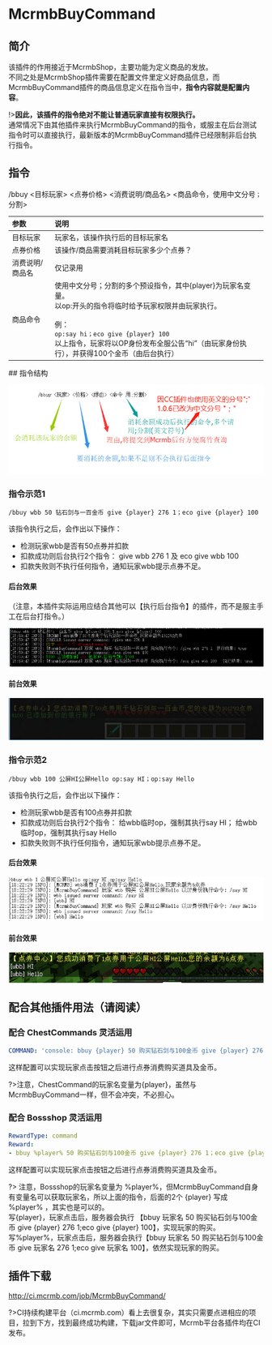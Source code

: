 # McrmbBuyCommand

## 简介

该插件的作用接近于McrmbShop，主要功能为定义商品的发放。  
不同之处是McrmbShop插件需要在配置文件里定义好商品信息，而McrmbBuyCommand插件的商品信息定义在指令当中，**指令内容就是配置内容**。

!>**因此，该插件的指令绝对不能让普通玩家直接有权限执行。**  
通常情况下由其他插件来执行McrmbBuyCommand的指令，或服主在后台测试指令时可以直接执行，最新版本的McrmbBuyCommand插件已经限制非后台执行指令。

## 指令

/bbuy &lt;目标玩家&gt; &lt;点券价格&gt; &lt;消费说明/商品名&gt; &lt;商品命令，使用中文分号`；`分割&gt;

<table>
  <thead>
    <tr>
      <th style="text-align:left">&#x53C2;&#x6570;</th>
      <th style="text-align:left">&#x8BF4;&#x660E;</th>
    </tr>
  </thead>
  <tbody>
    <tr>
      <td style="text-align:left">&#x76EE;&#x6807;&#x73A9;&#x5BB6;</td>
      <td style="text-align:left">&#x73A9;&#x5BB6;&#x540D;&#xFF0C;&#x8BE5;&#x64CD;&#x4F5C;&#x6267;&#x884C;&#x540E;&#x7684;&#x76EE;&#x6807;&#x73A9;&#x5BB6;&#x540D;</td>
    </tr>
    <tr>
      <td style="text-align:left">&#x70B9;&#x5238;&#x4EF7;&#x683C;</td>
      <td style="text-align:left">&#x8BE5;&#x64CD;&#x4F5C;/&#x5546;&#x54C1;&#x9700;&#x8981;&#x6D88;&#x8017;&#x76EE;&#x6807;&#x73A9;&#x5BB6;&#x591A;&#x5C11;&#x4E2A;&#x70B9;&#x5238;&#xFF1F;</td>
    </tr>
    <tr>
      <td style="text-align:left">&#x6D88;&#x8D39;&#x8BF4;&#x660E;/&#x5546;&#x54C1;&#x540D;</td>
      <td style="text-align:left">&#x4EC5;&#x8BB0;&#x5F55;&#x7528;</td>
    </tr>
    <tr>
      <td style="text-align:left">&#x5546;&#x54C1;&#x547D;&#x4EE4;</td>
      <td style="text-align:left">
        &#x4F7F;&#x7528;&#x4E2D;&#x6587;&#x5206;&#x53F7;&#xFF1B;&#x5206;&#x5272;&#x7684;&#x591A;&#x4E2A;&#x9884;&#x8BBE;&#x6307;&#x4EE4;&#xFF0C;&#x5176;&#x4E2D;{player}&#x4E3A;&#x73A9;&#x5BB6;&#x540D;&#x53D8;&#x91CF;&#x3002;<br>&#x4EE5;op:&#x5F00;&#x5934;&#x7684;&#x6307;&#x4EE4;&#x5C06;&#x4E34;&#x65F6;&#x7ED9;&#x4E88;&#x73A9;&#x5BB6;&#x6743;&#x9650;&#x5E76;&#x7531;&#x73A9;&#x5BB6;&#x6267;&#x884C;&#x3002;<br><br>&#x4F8B;&#xFF1A;<br><code>op:say hi&#xFF1B;eco give {player} 100</code>
        <br>&#x4EE5;&#x4E0A;&#x6307;&#x4EE4;&#xFF0C;&#x73A9;&#x5BB6;&#x5C06;&#x4EE5;OP&#x8EAB;&#x4EFD;&#x53D1;&#x5E03;&#x5168;&#x670D;&#x516C;&#x544A;&#x201C;hi&#x201D;&#xFF08;&#x7531;&#x73A9;&#x5BB6;&#x8EAB;&#x4EFD;&#x6267;&#x884C;&#xFF09;&#xFF0C;&#x5E76;&#x83B7;&#x5F97;100&#x4E2A;&#x91D1;&#x5E01;&#xFF08;&#x7531;&#x540E;&#x53F0;&#x6267;&#x884C;&#xFF09;
      </td>
    </tr>
  </tbody>
</table>## 指令结构

![](../.gitbook/assets/image%20%2811%29.png)

###  指令示范1

`/bbuy wbb 50 钻石剑与一百金币 give {player} 276 1；eco give {player} 100` 

该指令执行之后，会作出以下操作：

* 检测玩家wbb是否有50点券并扣款 
* 扣款成功则后台执行2个指令： give wbb 276 1 及 eco give wbb 100 
* 扣款失败则不执行任何指令，通知玩家wbb提示点券不足。 

####  后台效果

（注意，本插件实际运用应结合其他可以【执行后台指令】的插件，而不是服主手工在后台打指令。）

![](../.gitbook/assets/69605896gy1fsz1o1axnbj20qm0423yk.jpg)

#### 前台效果

![](../.gitbook/assets/69605896gy1fsz1mg3gknj20i80310t1.jpg)



### 指令示范2

`/bbuy wbb 100 公屏HI公屏Hello op:say HI；op:say Hello` 

该指令执行之后，会作出以下操作：

* 检测玩家wbb是否有100点券并扣款
* 扣款成功则后台执行2个指令： 给wbb临时op，强制其执行say HI； 给wbb临时op，强制其执行say Hello 
* 扣款失败则不执行任何指令，通知玩家wbb提示点券不足。

#### 后台效果

![](../.gitbook/assets/image%20%283%29.png)

#### 前台效果

![](../.gitbook/assets/image.png)





## 配合其他插件用法（请阅读）

### 配合 ChestCommands 灵活运用

```yaml
COMMAND: 'console: bbuy {player} 50 购买钻石剑与100金币 give {player} 276 1；eco give {player} 100'
```

这样配置可以实现玩家点击按钮之后进行点券消费购买道具及金币。

?>注意，ChestCommand的玩家名变量为{player}，虽然与McrmbBuyCommand一样，但不会冲突，不必担心。
### 配合 Bossshop 灵活运用

```yaml
RewardType: command
Reward:
- bbuy %player% 50 购买钻石剑与100金币 give {player} 276 1；eco give {player} 100
```

这样配置可以实现玩家点击按钮之后进行点券消费购买道具及金币。

?> 注意，Bossshop的玩家名变量为 %player%，但McrmbBuyCommand自身有变量名可以获取玩家名，所以上面的指令，后面的2个 {player} 写成 %player% ，其实也是可以的。  
写{player}，玩家点击后，服务器会执行 【bbuy 玩家名 50 购买钻石剑与100金币 give {player} 276 1;eco give {player} 100】，实现玩家的购买。  
写%player%，玩家点击后，服务器会执行【bbuy 玩家名 50 购买钻石剑与100金币 give 玩家名 276 1;eco give 玩家名 100】，依然实现玩家的购买。  

## 插件下载

http://ci.mcrmb.com/job/McrmbBuyCommand/

?>CI持续构建平台（ci.mcrmb.com）看上去很复杂，其实只需要点进相应的项目，拉到下方，找到最终成功构建，下载jar文件即可，Mcrmb平台各插件均在CI发布。
